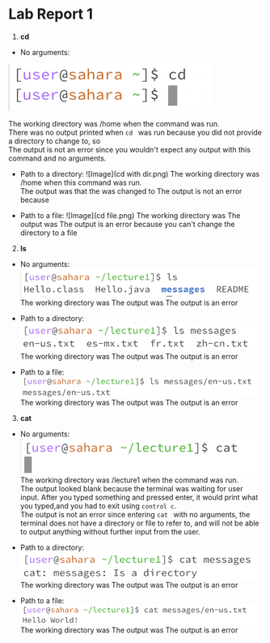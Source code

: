 # Lab Report 1
1. **cd**  

* No arguments:

  
![Image](cdDir.png)


The working directory was /home when the command was run.  
There was no output printed when `cd ` was run because you did not provide a directory to change to, so  
The output is not an error since you wouldn't expect any output with this command and no arguments.  


* Path to a directory:
![Image](cd with dir.png)
The working directory was /home when this command was run.  
The output was that the   was changed to 
The output is not an error because


* Path to a file:
![Image](cd file.png)
The working directory was
The output was
The output is an error because you can't change the directory to a file


2. **ls**  


* No arguments:  
![Image](ls.png)  
The working directory was
The output was
The output is an error  

   
* Path to a directory:
![Image](lsDir.png)  
The working directory was
The output was
The output is an error  
  
 
* Path to a file:
![Image](lsFile.png) 
The working directory was
The output was
The output is an error  


3. **cat**


* No arguments:
![Image](cat.png)  
The working directory was /lecture1 when the command was run.  
The output looked blank because the terminal was waiting for user input. After you typed something and pressed enter, it would print what you typed,and you had to exit using `control c`.  
The output is not an error since entering `cat ` with no arguments, the terminal does not have a directory or file to refer to, and will not be able to output anything without further input from the user.  

   
* Path to a directory:
![Image](catDir.png) 
The working directory was
The output was
The output is an error  

   
* Path to a file:
![Image](catFile.png) 
The working directory was
The output was
The output is an error  
